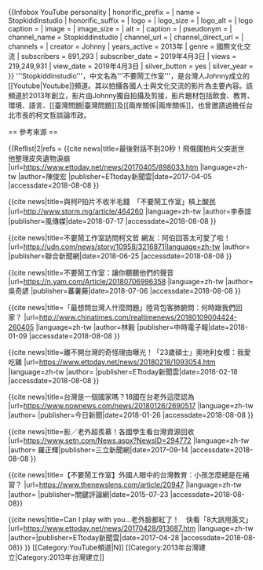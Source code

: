 {{Infobox YouTube personality
| honorific_prefix   = 
| name               = Stopkiddinstudio
| honorific_suffix   = 
| logo               =
| logo_size          =
| logo_alt           =
| logo caption       =
| image              =
| image_size         =
| alt                = 
| caption            = 
| pseudonym          =
| channel_name       = Stopkiddinstudio
| channel_url        = 
| channel_direct_url =
| channels           = 
| creator            = Johnny
| years_active       = 2013年
| genre              = 國際文化交流
| subscribers        = 891,293
| subscriber_date    = 2019年4月3日
| views              = 219,249,931
| view_date          = 2019年4月3日
| silver_button      = yes
| silver_year        = 
}}
'''Stopkiddinstudio'''，中文名為'''不要鬧工作室'''，是台灣人Johnny成立的[[Youtube|Youtube]]頻道。其以拍攝各國人士與文化交流的影片為主要內容。該頻道於2013年創立，影片由Johnny獨自拍攝及剪接<ref name="ET"/>，影片題材包括飲食<ref name="ET2"/>、教育<ref name="關鍵"/>、環境<ref name="三立"/>、語言<ref name="ET3"/>、[[臺灣問題|臺灣問題]]及[[兩岸關係|兩岸關係]]<ref name="今日"/><ref name="中時"/><ref name="蕃薯藤"/>，也曾邀請過擔任台北市長的柯文哲談論市政。<ref name="聯合"/><ref name="風"/>


== 參考來源 ==

{{Reflist|2|refs =
<ref name="ET">{{cite news|title=最後對話不到20秒！飛俄國拍片父突逝世　他整理皮夾遺物淚崩 |url=https://www.ettoday.net/news/20170405/898033.htm |language=zh-tw |author=陳俊宏 |publisher=ETtoday新聞雲|date=2017-04-05 |accessdate=2018-08-08 }}</ref>

<ref name="風">{{cite news|title=與柯P拍片不收半毛錢　「不要鬧工作室」槓上酸民 |url=http://www.storm.mg/article/464260 |language=zh-tw |author=李泰誼 |publisher=風傳媒|date=2018-07-17 |accessdate=2018-08-08 }}</ref>

<ref name="聯合">{{cite news|title=不要鬧工作室訪問柯文哲 網友：阿伯回答太可愛了啦！ |url=https://udn.com/news/story/10958/3216871|language=zh-tw |author= |publisher=聯合新聞網|date=2018-06-25 |accessdate=2018-08-08 }}</ref>

<ref name="蕃薯藤">{{cite news|title=不要鬧工作室：讓你聽聽他們的聲音 |url=https://n.yam.com/Article/20180706996358 |language=zh-tw |author=吳奇諺 |publisher=蕃薯藤|date=2018-07-06 |accessdate=2018-08-08 }}</ref>

<ref name="中時">{{cite news|title=「最想問台灣人什麼問題」陸背包客肺腑問：何時跟我們回家？ |url=http://www.chinatimes.com/realtimenews/20180109004424-260405 |language=zh-tw |author=林毅 |publisher=中時電子報|date=2018-01-09 |accessdate=2018-08-08 }}</ref>

<ref name="ET2">{{cite news|title=離不開台灣的奇怪理由曝光！「23歲碩士」奧地利女模：我愛吃雞 |url=https://www.ettoday.net/news/20180218/1093054.htm |language=zh-tw |author= |publisher=ETtoday新聞雲|date=2018-02-18 |accessdate=2018-08-08 }}</ref>

<ref name="今日">{{cite news|title=台灣是一個國家嗎？18國在台老外這麼認為 |url=https://www.nownews.com/news/20180126/2690517 |language=zh-tw |author= |publisher=今日新聞|date=2018-01-26 |accessdate=2018-08-08 }}</ref>

<ref name="三立">{{cite news|title=影／老外超羨慕！各國學生看台灣資源回收 |url=https://www.setn.com/News.aspx?NewsID=294772 |language=zh-tw |author= 羅正輝|publisher=三立新聞網|date=2017-09-14  |accessdate=2018-08-08 }}</ref>

<ref name="關鍵">{{cite news|title=【不要鬧工作室】外國人眼中的台灣教育：小孩怎麼總是在補習？ |url=https://www.thenewslens.com/article/20947 |language=zh-tw |author= |publisher=關鍵評論網|date=2015-07-23 |accessdate=2018-08-08}}</ref>

<ref name="ET3">{{cite news|title=Can I play with you…老外臉都紅了！　快看「8大誤用英文」 |url=https://www.ettoday.net/news/20170428/913687.htm |language=zh-tw |author=|publisher=ETtoday新聞雲|date=2017-04-28 |accessdate=2018-08-08}}</ref>
}}
[[Category:YouTube頻道|N]]
[[Category:2013年台灣建立|Category:2013年台灣建立]]